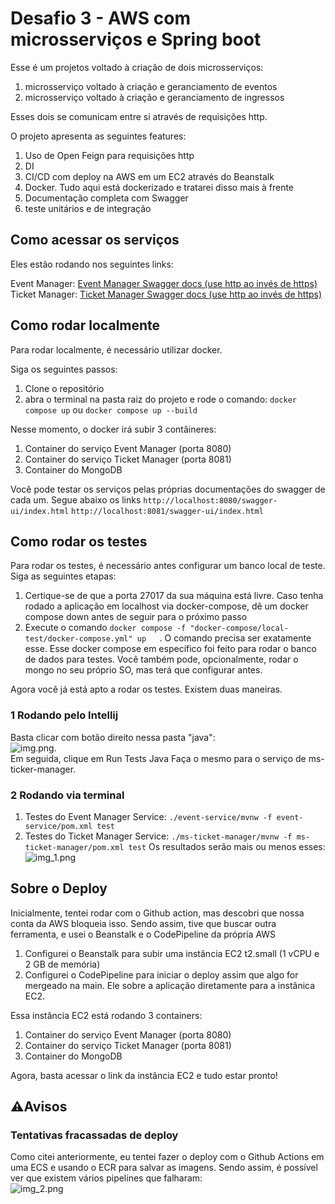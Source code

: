 # Desafio 3 - AWS com microsserviços e Spring boot

Esse é um projetos voltado à criação de dois microsserviços: 
1. microsserviço voltado à criação e geranciamento de eventos
2. microsserviço voltado à criação e geranciamento de ingressos

Esses dois se comunicam entre si através de requisições http.

O projeto apresenta as seguintes features:
1. Uso de Open Feign para requisições http
2. DI
3. CI/CD com deploy na AWS em um EC2 através do Beanstalk
4. Docker. Tudo aqui está dockerizado e tratarei disso mais à frente
5. Documentação completa com Swagger
6. teste unitários e de integração


## Como acessar os serviços
Eles estão rodando nos seguintes links:

Event Manager: [Event Manager Swagger docs (use http ao invés de https) ](http://ec2-18-221-149-187.us-east-2.compute.amazonaws.com:8080/swagger-ui/index.html) <br>
Ticket Manager: [Ticket Manager Swagger docs (use http ao invés de https) ](http://ec2-18-221-149-187.us-east-2.compute.amazonaws.com:8081/swagger-ui/index.html)

## Como rodar localmente

Para rodar localmente, é necessário utilizar docker. 

Siga os seguintes passos:
1. Clone o repositório
2. abra o terminal na pasta raiz do projeto e rode o comando: ```docker compose up``` ou ```docker compose up --build```

Nesse momento, o docker irá subir 3 contâineres:
1. Container do serviço Event Manager (porta 8080)
2. Container do serviço Ticket Manager (porta 8081)
3. Container do MongoDB

Você pode testar os serviços pelas próprias documentações do swagger de cada um. Segue abaixo os links
```http://localhost:8080/swagger-ui/index.html```
```http://localhost:8081/swagger-ui/index.html```


## Como rodar os testes
Para rodar os testes, é necessário antes configurar um banco local de teste. Siga as seguintes etapas:
1. Certique-se de que a porta 27017 da sua máquina está livre. Caso tenha rodado a aplicação em localhost via docker-compose, dê um docker compose down antes de seguir para o próximo passo
2. Execute o comando ```docker compose -f "docker-compose/local-test/docker-compose.yml" up   ```. O comando precisa ser exatamente esse. Esse docker compose em específico foi feito para rodar o banco de dados para testes. Você também pode, opcionalmente, rodar o mongo no seu próprio SO, mas terá que configurar antes.

Agora você já está apto a rodar os testes. Existem duas maneiras.

### 1 Rodando pelo Intellij
Basta clicar com botão direito nessa pasta "java": <br>
![img.png](readme-midia/img.png). <br>
Em seguida, clique em Run Tests Java
Faça o mesmo para o serviço de ms-ticker-manager.

### 2 Rodando via terminal
1. Testes do Event Manager Service: ```./event-service/mvnw -f event-service/pom.xml test```
2. Testes do Ticket Manager Service: ```./ms-ticket-manager/mvnw -f ms-ticket-manager/pom.xml test```
Os resultados serão mais ou menos esses:
![img_1.png](readme-midia/img_1.png)


## Sobre o Deploy
Inicialmente, tentei rodar com o Github action, mas descobri que nossa conta da AWS bloqueia isso. Sendo assim, tive que buscar outra ferramenta, e usei o Beanstalk e o CodePipeline da própria AWS
1. Configurei o Beanstalk para subir uma instância EC2 t2.small (1 vCPU e 2 GB de memória)
2. Configurei o CodePipeline para iniciar o deploy assim que algo for mergeado na main. Ele sobre a aplicação diretamente para a instânica EC2.

Essa instância EC2 está rodando 3 containers:
1. Container do serviço Event Manager (porta 8080)
2. Container do serviço Ticket Manager (porta 8081)
3. Container do MongoDB

Agora, basta acessar o link da instância EC2 e tudo estar pronto!


## ⚠️Avisos
### Tentativas fracassadas de deploy
Como citei anteriormente, eu tentei fazer o deploy com o Github Actions em uma ECS e usando o ECR para salvar as imagens.
Sendo assim, é possível ver que existem vários pipelines que falharam: <br>
![img_2.png](readme-midia/img_2.png)<br>
